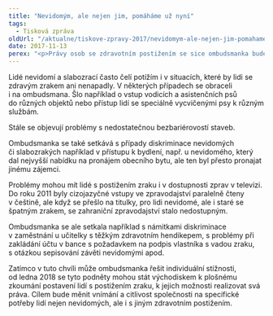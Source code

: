 ```yaml
---
title: "Nevidomým, ale nejen jim, pomáháme už nyní"
tags:
  - Tisková zpráva
oldUrl: "/aktualne/tiskove-zpravy-2017/nevidomym-ale-nejen-jim-pomahame-uz-nyni"
date: 2017-11-13
perex: "<p>Právy osob se zdravotním postižením se sice ombudsmanka bude moct systematicky zabývat až od 1. ledna 2018, ale individuální podněty týkající se činnosti státní správy nebo rovného zacházení řeší i nyní. Její pomoc se tedy vztahuje i na nevidomé a slabozraké. Ti si dnes Mezinárodním dnem nevidomých připomínají narození autora písma rozpoznatelného hmatem, které umožnilo i nevidomým číst.</p>"
---
```


<!-- imported from the old website -->

<p>Lidé nevidomí a slabozrací často čelí potížím i v situacích, které by lidi se zdravým zrakem ani nenapadly. V některých případech se obraceli i na ombudsmana. Šlo například o vstup vodicích a asistenčních psů do různých objektů nebo přístup lidí se speciálně vycvičenými psy k různým službám. </p> <p>Stále se objevují problémy s nedostatečnou bezbariérovostí staveb.</p> <p>Ombudsmanka se také setkává s případy diskriminace nevidomých či slabozrakých například v přístupu k bydlení, např. u nevidomého, který dal nejvyšší nabídku na pronájem obecního bytu, ale ten byl přesto pronajat jinému zájemci.</p> <p>Problémy mohou mít lidé s postižením zraku i v dostupnosti zprav v televizi. Do roku 2011 byly cizojazyčné vstupy ve zpravodajství paralelně čteny v češtině, ale když se přešlo na titulky, pro lidi nevidomé, ale i staré se špatným zrakem, se zahraniční zpravodajství stalo nedostupným.</p> <p>Ombudsmanka se ale setkala například s námitkami diskriminace v zaměstnání u učitelky s těžkým zdravotním hendikepem, s problémy při zakládání účtu v bance s požadavkem na podpis vlastníka s vadou zraku, s otázkou sepisování závěti nevidomými apod.</p> Zatímco v tuto chvíli může ombudsmanka řešit individuální stížnosti, od ledna 2018 se tyto podněty mohou stát východiskem k plošnému zkoumání postavení lidí s postižením zraku, k jejich možnosti realizovat svá práva. Cílem bude měnit vnímání a citlivost společnosti na specifické potřeby lidí nejen nevidomých, ale i s jiným zdravotním postižením.
